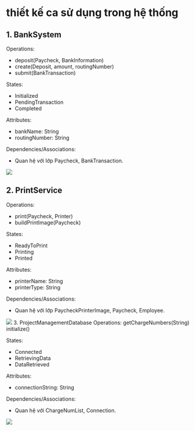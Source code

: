 # thiết kế ca sử dụng trong hệ thống
## 1. BankSystem
Operations:
- deposit(Paycheck, BankInformation)
- create(Deposit, amount, routingNumber)
- submit(BankTransaction)
  
States:
- Initialized
- PendingTransaction
- Completed
  
Attributes:
- bankName: String
- routingNumber: String

Dependencies/Associations:
- Quan hệ với lớp Paycheck, BankTransaction.

![](https://www.planttext.com/api/plantuml/png/V92n3S8m44LxJ-4I2XP8WI8wEYHWWCCvX1LyjiwN8hDHC18hO2EPc4IYVU_xV-jUZsSR1LW6TrTWnBC-HsGL4hB61Y3H1nZD3Kt_0tT0_N6CWcw1JmmKKvVrj71xkdfsy74gB-dDzZlGQCC8WgkrAYZhQQhH7GOVhQJ4H4kcsgsQPgQ4gu_CmdzAut1nLYgKdgWMgSlNUmC00F__0m00)
##  2. PrintService
Operations:
- print(Paycheck, Printer)
- buildPrintImage(Paycheck)
  
States:
- ReadyToPrint
- Printing
- Printed
  
Attributes:
- printerName: String
- printerType: String
  
Dependencies/Associations:
- Quan hệ với lớp PaycheckPrinterImage, Paycheck, Employee.
  
![](https://www.planttext.com/api/plantuml/png/UhzxlqDnIM9HIMbk3bTYSab-aK9eSMeHLm5GA3Cvio0nhqGXe2WphoGujQWiCpaLKm9TSM9bSaPgSZPMGQW6pzp4z5GkBf152hfsAEPRAHIb5fQc5fU01JKqkP0bCHKdbMRcf825m6PYKu_5QYk5vABKn99Kd7eWQgqK2g2Eu798pKi1XH00003__mC0)
3. ProjectManagementDatabase
Operations:
getChargeNumbers(String)
initialize()

States:
- Connected
- RetrievingData
- DataRetrieved
  
Attributes:
- connectionString: String
  
Dependencies/Associations:
- Quan hệ với ChargeNumList, Connection.

![](https://www.planttext.com/api/plantuml/png/X90n3i8m34Ltdo8Z35oW0wgWAuY50xZXAnIHjDZEwHWu4bU0Z0sgMAt_tl_o-_bgrLWinpknjr7SMI4qVK-37oPEvauotk3jm8a38f9rRDopOfRgTlihIy0nnnwYHCNZDjjbl762HuRQ35ojQP4ekggdSG4_WYhpTuLbIRM3MgHB-Se7003__mC0)
